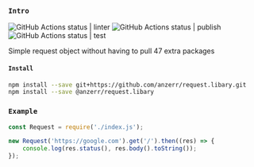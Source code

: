 
### `Intro`
![GitHub Actions status | linter](https://github.com/anzerr/request.libary/workflows/linter/badge.svg)
![GitHub Actions status | publish](https://github.com/anzerr/request.libary/workflows/publish/badge.svg)
![GitHub Actions status | test](https://github.com/anzerr/request.libary/workflows/test/badge.svg)

Simple request object without having to pull 47 extra packages

#### `Install`
``` bash
npm install --save git+https://github.com/anzerr/request.libary.git
npm install --save @anzerr/request.libary
```

### `Example`
``` javascript
const Request = require('./index.js');

new Request('https://google.com').get('/').then((res) => {
	console.log(res.status(), res.body().toString());
});
```